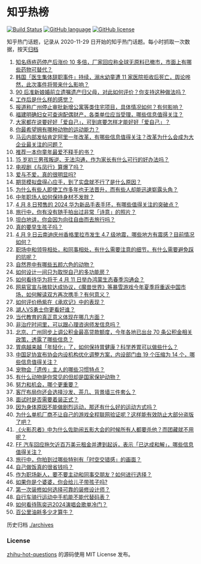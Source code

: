 # 知乎热榜
[![Build Status](https://github.com/ToWeLong/zhihu-hot-questions/workflows/CI/badge.svg)](https://github.com/ToWeLong/zhihu-hot-questions/actions)
[![GitHub language](https://img.shields.io/badge/language-golang-orange.svg)](https://golang.org/)
[![GitHub license](https://img.shields.io/github/license/ToWeLong/zhihu-hot-questions)](https://github.com/ToWeLong/zhihu-hot-questions/blob/main/LICENSE)

知乎热门话题，记录从 2020-11-29 日开始的知乎热门话题。每小时抓取一次数据，按天[归档](./archives)

<!-- BEGIN -->

1. [知名痔疮药停产后涨价 10 多倍，厂家回应称全球无原料已撤市，市面上有哪些药物可替代？](https://www.zhihu.com/question/652339591)
1. [韩国「医生集体辞职事件」持续，溺水幼童遭 11 家医院拒收后死亡，舆论哗然，此次事件将带来什么影响？](https://www.zhihu.com/question/652458555)
1. [90 后准新娘婚前立遗嘱遗产归父母，对此如何评价？你支持这种做法吗？](https://www.zhihu.com/question/652379094)
1. [工作后是什么样的感觉？](https://www.zhihu.com/question/652389875)
1. [报道称广州停止审批新增公寓等类住宅项目，具体情况如何？有何影响？](https://www.zhihu.com/question/652407552)
1. [福建明确妇女可查询配偶财产，各类单位应当受理，哪些信息值得关注？](https://www.zhihu.com/question/652507587)
1. [大家都在说要好好「爱自己」，可到底要怎样才能好好「爱自己」？](https://www.zhihu.com/question/652297478)
1. [你最希望拥有哪种动物的运动能力？](https://www.zhihu.com/question/652333009)
1. [马云内部发帖肯定阿里一年改革，有哪些信息值得关注？改革为什么会成为大企业最关注的问题？](https://www.zhihu.com/question/652456303)
1. [推荐一本你童年最爱不释手的书？](https://www.zhihu.com/question/652239526)
1. [15 岁初三男孩叛逆、无法沟通，作为家长有什么可行的好办法吗？](https://www.zhihu.com/question/651982405)
1. [电视剧《与凤行》算爆了吗？](https://www.zhihu.com/question/649560355)
1. [爱与不爱，真的很明显吗?](https://www.zhihu.com/question/651075175)
1. [期货模拟盘得心应手，到了实盘就不行了是什么原因？](https://www.zhihu.com/question/652462543)
1. [为什么有些人即使工作多年也无法晋升，而有些人却能迅速崭露头角？](https://www.zhihu.com/question/650617943)
1. [中年职场人如何保持身材不发胖？](https://www.zhihu.com/question/651186140)
1. [4 月 8 日预售的 2024 华为新品手表手环，有哪些值得关注的突破点？](https://www.zhihu.com/question/652414674)
1. [旅行中，你有没有随手拍出过非常「诗意」的照片？](https://www.zhihu.com/question/650695484)
1. [坦白地讲，你会因为向往自由而去旅行吗？](https://www.zhihu.com/question/650693609)
1. [真的要早生孩子吗？](https://www.zhihu.com/question/651878424)
1. [4 月 9 日云南迪庆州香格里拉市发生 4.7 级地震，哪些地方有震感？目前情况如何？](https://www.zhihu.com/question/652417063)
1. [职场中和领导相处，和同事相处，有什么需要注意的细节，有什么需要避免踩的坑呢？](https://www.zhihu.com/question/652404212)
1. [自然界中有哪些五颜六色的动物？](https://www.zhihu.com/question/652100412)
1. [如何设计一间只为取悦自己的多功能房？](https://www.zhihu.com/question/647382667)
1. [如何看待华为将于 4 月 11 日举办鸿蒙生态春季沟通会？](https://www.zhihu.com/question/652356907)
1. [网易官宣与微软达成协议，《魔兽世界》等暴雪游戏今年夏季将重返中国市场，如何解读双方再次携手？有何意义？](https://www.zhihu.com/question/652452659)
1. [如何评价杨紫在《承欢记》中的表现？](https://www.zhihu.com/question/652389950)
1. [湖人VS勇士你更看好谁？](https://www.zhihu.com/question/652340134)
1. [当代教育的真正意义体现在哪几方面？](https://www.zhihu.com/question/652384663)
1. [非治疗时间里，可以跟心理咨询师发信息吗？](https://www.zhihu.com/question/651999612)
1. [北京、广州同步上调公积金最高贷款额度，今年各地已出台 70 条公积金相关政策，透露了哪些信息？](https://www.zhihu.com/question/652364268)
1. [胃病越来越「年轻化」了，如何保持胃健康？科学养胃可以做些什么？](https://www.zhihu.com/question/652368364)
1. [中国足协宣布协会内设机构优化调整方案，内设部门由 19 个压缩为 14 个，哪些信息值得关注？](https://www.zhihu.com/question/652187993)
1. [宠物会「遗传」主人的哪些习惯特点？](https://www.zhihu.com/question/651357058)
1. [有什么动物是你常见的但却是国家保护动物？](https://www.zhihu.com/question/652416135)
1. [努力和机会，哪个更重要？](https://www.zhihu.com/question/645001227)
1. [客厅布局你还会选择沙发、茶几、背景墙三件套么？](https://www.zhihu.com/question/647143958)
1. [面试时是否需要着装正式？](https://www.zhihu.com/question/639529319)
1. [因为身体原因不能做剧烈运动，那还有什么好的运动方式吗？](https://www.zhihu.com/question/652080160)
1. [为什么单机厂商不让自己的游戏全程联网验证呢？这样能有效防止大部分盗版了吧？](https://www.zhihu.com/question/651290537)
1. [《火影忍者》中为什么佐助闹五影大会的时候所有人都要杀他？而团藏就不用呢？](https://www.zhihu.com/question/646528508)
1. [FF 汽车回应拖欠近百万美元租金并遭到起诉，表示「已达成和解」，哪些信息值得关注？](https://www.zhihu.com/question/652364225)
1. [旅行中，你拍到过哪些特别有「时空交错感」的画面？](https://www.zhihu.com/question/649453508)
1. [自己做饭真的很省钱吗？](https://www.zhihu.com/question/649593380)
1. [作为职场新人，要不要主动和同事交朋友？如何进行选择？](https://www.zhihu.com/question/651409603)
1. [如果你是个婆婆，你会给儿子带孩子吗?](https://www.zhihu.com/question/652022134)
1. [第一次装修如何选择可靠的装修设计师？](https://www.zhihu.com/question/639893907)
1. [自行车骑行运动中手机能不能代替码表？](https://www.zhihu.com/question/650863119)
1. [如何看待陈奕迅2024演唱会歌单冷门？](https://www.zhihu.com/question/652417802)
1. [百公里油耗多少才算牛？](https://www.zhihu.com/question/538785399)

<!-- END -->

历史归档 [./archives](./archives)


### License
[zhihu-hot-questions](https://github.com/towelong/zhihu-hot-questions) 的源码使用 MIT License 发布。
